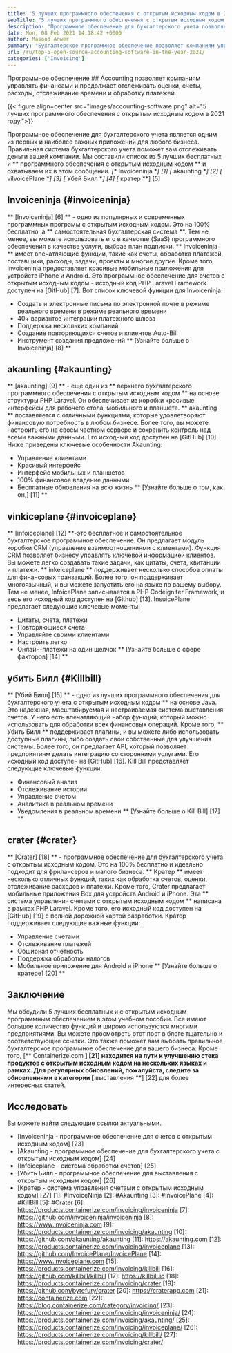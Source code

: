 ```yaml
---
title: "5 лучших программного обеспечения с открытым исходным кодом в 2021 году." 
seoTitle: "5 лучших программного обеспечения с открытым исходным кодом в 2021 году." 
description: "Программное обеспечение для бухгалтерского учета позволяет предприятиям отслеживать и выходить на деньги. Выберите правильное программное обеспечение для выставления счетов и проведите жесткие сцепления с финансами." 
date: Mon, 08 Feb 2021 14:18:42 +0000
author: Masood Anwer
summary: "Бухгалтерское программное обеспечение позволяет компаниям управлять финансами и продолжает отслеживать оценки, счета, расходы, отслеживание времени и обработку платежей." 
url: /ru/top-5-open-source-accounting-software-in-the-year-2021/
categories: ['Invoicing']
---
```


Программное обеспечение ## Accounting позволяет компаниям управлять финансами и продолжает отслеживать оценки, счеты, расходы, отслеживание времени и обработку платежей.

{{< figure align=center src="images/accounting-software.png" alt="5 лучших программного обеспечения с открытым исходным кодом в 2021 году.">}}

Программное обеспечение для бухгалтерского учета является одним из первых и наиболее важных приложений для любого бизнеса. Правильная система бухгалтерского учета поможет вам отслеживать деньги вашей компании. Мы составили список из 5 лучших бесплатных и ** программного обеспечения с открытым исходным кодом ** и охватываем их в этом сообщении.
  *[** Invoiceninja **] [1]
  *[** akaunting **] [2]
  *[** vilvoicePlane **] [3]
  *[** Убей Билл **] [4]
  *[** кратер **] [5]

## Invoiceninja {#invoiceninja}
** [Invoiceninja] [6] ** - одно из популярных и современных программных программ с открытым исходным кодом. Это на 100% бесплатно, а ** самостоятельная бухгалтерская система **. Тем не менее, вы можете использовать его в качестве (SaaS) программного обеспечения в качестве услуги, выбрав план подписки. ** Invoiceninja ** имеет впечатляющие функции, такие как счеты, обработка платежей, поставщики, расходы, задачи, проекты и многие другие. Кроме того, Invoiceninja предоставляет красивые мобильные приложения для устройств iPhone и Android. Это программное обеспечение для счетов с открытым исходным кодом - исходный код PHP Laravel Framework доступен на [GitHub] [7].
Вот список ключевой функции для Invoiceninja:
  * Создать и электронные письма по электронной почте в режиме реального времени в режиме реального времени
  * 40+ вариантов интеграции платежного шлюза
  * Поддержка нескольких компаний
  * Создание повторяющихся счетов и клиентов Auto-Bill
  * Инструмент создания предложений
** [Узнайте больше о Invoiceninja] [8] **

## akaunting {#akaunting}
** [akaunting] [9] ** - еще один из ** верхнего бухгалтерского программного обеспечения с открытым исходным кодом ** на основе структуры PHP Laravel. Он обеспечивает из коробки красивые интерфейсы для рабочего стола, мобильного и планшета. ** akaunting ** поставляется с отличными функциями, которые удовлетворяют финансовую потребность в любом бизнесе. Более того, вы можете настроить его на своем частном сервере и сохранить контроль над всеми важными данными. Его исходный код доступен на [GitHub] [10].
Ниже приведены ключевые особенности Akaunting:
  * Управление клиентами
  * Красивый интерфейс
  * Интерфейс мобильных и планшетов
  * 100% финансовое владение данными
  * Бесплатные обновления на всю жизнь
** [Узнайте больше о том, как он,] [11] **

## vinkiceplane {#invoiceplane}
** [infoiceplane] [12] **-это бесплатное и самостоятельное бухгалтерское программное обеспечение. Он предлагает модуль коробки CRM (управление взаимоотношениями с клиентами). Функция CRM позволяет бизнесу управлять ключевой информацией клиентов. Вы можете легко создавать такие задачи, как цитаты, счета, квитанции и платежи. ** inkeiceplane ** поддерживает несколько способов оплаты для финансовых транзакций. Более того, он поддерживает многоязычный, и вы можете запустить его на языке по вашему выбору. Тем не менее, InfoicePlane записывается в PHP Codeigniter Framework, и весь его исходный код доступен на [Github] [13].
InsuicePlane предлагает следующие ключевые моменты:
  * Цитаты, счета, платежи
  * Повторяющиеся счета
  * Управляйте своими клиентами
  * Настроить легко
  * Онлайн-платежи на один щелчок
** [Узнайте больше о сфере факторов] [14] **

## убить Билл {#Killbill}
** [Убий Билл] [15] ** - одно из лучших программного обеспечения для бухгалтерского учета с открытым исходным кодом ** на основе Java. Это надежная, масштабируемая и настраиваемая система выставления счетов. У него есть впечатляющий набор функций, который можно использовать для обработки всех финансовых операций. Кроме того, ** Убить Билл ** поддерживает плагины, и вы можете либо использовать доступные плагины, либо создать свои собственные для улучшения системы. Более того, он предлагает API, который позволяет предприятиям делать интеграцию со сторонними услугами. Его исходный код доступен на [GitHub] [16].
Kill Bill представляет следующие ключевые функции:
  * Финансовый анализ
  * Отслеживание истории
  * Управление счетом
  * Аналитика в реальном времени
  * Уведомления в реальном времени
** [Узнайте больше о Kill Bill] [17] **

## crater {#crater}
** [Crater] [18] ** - программное обеспечение для бухгалтерского учета с открытым исходным кодом. Это на 100% бесплатно и идеально подходит для фрилансеров и малого бизнеса. ** Кратер ** имеет несколько отличных функций, таких как обработка счетов, оценки, отслеживание расходов и платежи. Кроме того, Crater предлагает мобильные приложения Box для устройств Android и iPhone. Эта ** система управления счетами с открытым исходным кодом ** написана в рамках PHP Laravel. Кроме того, его исходный код доступен на [GitHub] [19] с полной дорожной картой разработки.
Кратер поддерживает следующие важные функции:
  * Управление счетами
  * Отслеживание платежей
  * Обширная отчетность
  * Поддержка обработки налогов
  * Мобильное приложение для Android и iPhone
** [Узнайте больше о кратере] [20] **

## Заключение
Мы обсудили 5 лучших бесплатных и с открытым исходным программным обеспечением в этом учебном пособии. Все имеют большое количество функций и широко используются многими предприятиями. Вы можете просмотреть этот пост в блоге тщательно и соответствующие ссылки. Это также поможет вам выбрать правильное бухгалтерское программное обеспечение для вашего бизнеса.
Кроме того, [** Containerize.com **] [21] находится на пути к улучшению стека продуктов с открытым исходным кодом на нескольких языках и рамках. Для регулярных обновлений, пожалуйста, следите за обновлениями в категории [** выставления **] [22] для более интересных статей.

## Исследовать
Вы можете найти следующие ссылки актуальными.
  * [Invoiceninja - программное обеспечение для счетов с открытым исходным кодом] [23]
  * [Akaunting - программное обеспечение для бухгалтерского учета с открытым исходным кодом] [24]
  * [Infoiceplane - система обработки счетов] [25]
  * [Убить Билл - программное обеспечение для выставления с открытым исходным кодом] [26]
  * [Кратер - система управления счетами с открытым исходным кодом] [27]
[1]: #InvoiceNinja
[2]: #Akaunting
[3]: #InvoicePlane
[4]: #KillBill
[5]: #Crater
[6]: https://products.containerize.com/invoicing/invoiceninja
[7]: https://github.com/invoiceninja/invoiceninja
[8]: https://www.invoiceninja.com
[9]: https://products.containerize.com/invoicing/akaunting
[10]: https://github.com/akaunting/akaunting
[11]: https://akaunting.com
[12]: https://products.containerize.com/invoicing/invoiceplane
[13]: https://github.com/InvoicePlane/InvoicePlane
[14]: https://www.invoiceplane.com
[15]: https://products.containerize.com/invoicing/killbill
[16]: https://github.com/killbill/killbill
[17]: https://killbill.io
[18]: https://products.containerize.com/invoicing/crater
[19]: https://github.com/bytefury/crater
[20]: https://craterapp.com
[21]: https://containerize.com
[22]: https://blog.containerize.com/category/invoicing/
[23]: https://products.containerize.com/invoicing/invoiceninja/
[24]: https://products.containerize.com/invoicing/akaunting/
[25]: https://products.containerize.com/invoicing/invoiceplane/
[26]: https://products.containerize.com/invoicing/killbill/
[27]: https://products.containerize.com/invoicing/crater/
